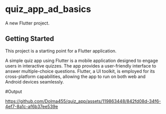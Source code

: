 # quiz_app_ad_basics

A new Flutter project.

## Getting Started

This project is a starting point for a Flutter application.

A simple quiz app using Flutter is a mobile application designed to engage users in interactive quizzes. The app provides a user-friendly interface to answer multiple-choice questions. Flutter, a UI toolkit, is employed for its cross-platform capabilities, allowing the app to run on both web and  Android devices seamlessly.

#Output

https://github.com/Dolma455/quiz_app/assets/119863448/842fd08d-34f6-4ef7-8a1c-af6b37ee539e

